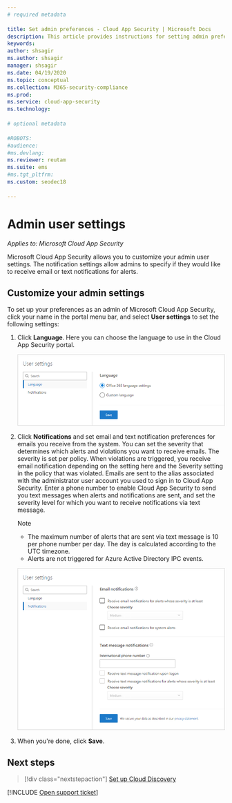 ```yaml
---
# required metadata

title: Set admin preferences - Cloud App Security | Microsoft Docs
description: This article provides instructions for setting admin preferences in Cloud App Security.
keywords:
author: shsagir
ms.author: shsagir
manager: shsagir
ms.date: 04/19/2020
ms.topic: conceptual
ms.collection: M365-security-compliance
ms.prod:
ms.service: cloud-app-security
ms.technology:

# optional metadata

#ROBOTS:
#audience:
#ms.devlang:
ms.reviewer: reutam
ms.suite: ems
#ms.tgt_pltfrm:
ms.custom: seodec18

---
```

# Admin user settings

*Applies to: Microsoft Cloud App Security*

Microsoft Cloud App Security allows you to customize your admin user settings. The notification settings allow admins to specify if they would like to receive email or text notifications for alerts.

## <a name="Adminsettings"></a>Customize your admin settings

To set up your preferences as an admin of Microsoft Cloud App Security, click your name in the portal menu bar, and select **User settings** to set the following settings:

1. Click **Language**. Here you can choose the language to use in the Cloud App Security portal.

    ![custom user settings](media/custom-language-settings.png)

2. Click **Notifications** and set email and text notification preferences for emails you receive from the system. You can set the severity that determines which alerts and violations you want to receive emails. The severity is set per policy. When violations are triggered, you receive email notification depending on the setting here and the Severity setting in the policy that was violated. Emails are sent to the alias associated with the administrator user account you used to sign in to Cloud App Security. Enter a phone number to enable Cloud App Security to send you text messages when alerts and notifications are sent, and set the severity level for which you want to receive notifications via text message.

    > [!NOTE]
    >
    > - The maximum number of alerts that are sent via text message is 10 per phone number per day. The day is calculated according to the UTC timezone.
    > - Alerts are not triggered for Azure Active Directory IPC events.

    ![notification settings](media/notification-settings.png)

3. When you're done, click **Save**.

## Next steps

> [!div class="nextstepaction"]
> [Set up Cloud Discovery](set-up-cloud-discovery.md)

[!INCLUDE [Open support ticket](includes/support.md)]
